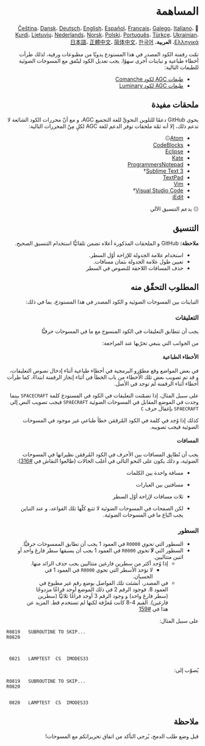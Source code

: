 <div dir="RTL">

# المساهمة

🎌
[Čeština][CZ]،
[Dansk][DA]،
[Deutsch][DE]،
[English][EN]،
[Español][ES]،
[Français][FR]،
[Galego][GL]،
[Italiano][IT]،
[Kurdi][KU]،
[Lietuvių][LT]،
[Nederlands][NL]،
[Norsk][NO]،
[Polski][PL]،
[Português][PT_BR]،
[Türkçe][TR]،
[Ukrainian][UA]،
[Ελληνικά][GR]،
**العربية**،
[日本語][JA]،
[正體中文][ZH_TW]،
[简体中文][ZH_CN]،
[한국어][KO_KR]

[AR]:CONTRIBUTING.ar.md
[CZ]:CONTRIBUTING.cz.md
[DA]:CONTRIBUTING.da.md
[DE]:CONTRIBUTING.de.md
[EN]:CONTRIBUTING.md
[ES]:CONTRIBUTING.es.md
[FR]:CONTRIBUTING.fr.md
[GL]:CONTRIBUTING.gl.md
[GR]:CONTRIBUTING.gr.md
[IT]:CONTRIBUTING.it.md
[JA]:CONTRIBUTING.ja.md
[KO_KR]:CONTRIBUTING.ko_kr.md
[KU]:CONTRIBUTING.ku.md
[LT]:CONTRIBUTING.lt.md
[NL]:CONTRIBUTING.nl.md
[NO]:CONTRIBUTING.no.md
[PL]:CONTRIBUTING.pl.md
[PT_BR]:CONTRIBUTING.pt_br.md
[TR]:CONTRIBUTING.tr.md
[UA]:CONTRIBUTING.ua.md
[ZH_CN]:CONTRIBUTING.zh_cn.md
[ZH_TW]:CONTRIBUTING.zh_tw.md

تمّت رقمنة الكود المصدر في هذا المستودع يدويًا من مطبوعات ورقية، لذلك طرأت أخطاء طباعية و&nbsp;تباينات أخرى سهوًا. يجب تعديل الكود ليتّفق مع المسوحات الضوئية للطبعات التالية:

- [طبعات AGC لكود Comanche][8]
- [طبعات AGC لكود Luminary][9]

## ملحقات مفيدة

يحوي GitHub دعمًا للتلوين النحويِّ للغة التجميع AGC، و&nbsp;مع أنّ محررات الكود الشائعة لا تدعم ذلك، إلا أنه ثمّة ملحقات توفر الدعم للغة AGC لكلٍ مِنْ المحررات التالية:

- [Atom][Atom]۞
- [CodeBlocks][CodeBlocks]
- [Eclipse][Eclipse]
- [Kate][Kate]
- [ProgrammersNotepad][ProgrammersNotepad]
- [Sublime Text 3][Sublime Text]†
- [TextPad][TextPad]
- [Vim][Vim]
- [Visual Studio Code][VisualStudioCode]†
- [jEdit][jEdit]

۞ يدعم التنسيق الآلي

## التنسيق

**ملاحظة:** GitHub و&nbsp;الملحقات المذكورة أعلاه تضمن تلقائيًّا استخدام التنسيق الصحيح.

- استخدام علامة الجدولة للإزاحة أوّل السطر.
- تعيين طول علامة الجدولة بثمان مسافات.
- حذف المسافات اللاحقة للنصوص في السطر

## المطلوب التحقّق منه

التباينات بين المسوحات الضوئية و&nbsp;الكود المصدر في هذا المستودع، بما في ذلك:

### التعليقات

يجب أن تتطابق التعليقات في الكود المنسوخ مع ما في المسوحات حرفيًّا

من الجوانب التي ينبغي تحرّيها عند المراجعة:

#### الأخطاء الطباعية
في بعض المواضع وقع مطوّرو البرمجية في أخطاء طباعية أثناء إدخال نصوص التعليقات، و&nbsp;قد تم تصويب بعض تلك الأخطاء من باب الخطأ في أثناء إنجاز الرقمنة ابتداءً، كما طرأت أخطاء أثناء الرقمنة لم توجد في الأصل.

على سبيل المثال، إذا تضمّنت التعليقات في الكود في المستودع كلمة `SPACECRAFT` بينما وجدت في الموضع المقابل في المسوحات الضوئية `SPAECRAFT` فيجب تصويب النص إلى `SPAECRAFT` بإغفال حرف `C`

كذلك إذا وُجد في كلمة في الكود المٌرقمَن خطأ طباعي غير موجود في المسوحات الضوئية فيجب تصويبه.

#### المسافات

يجب أن تُطابِق المسافات بين الأحرف في الكود المُرقمَن نظيراتها في المسوحات الضوئية، و&nbsp;ذلك يكون على النحو التالي في أغلب الحالات (طالعوا النقاش في [#316][10]):

- مسافة واحدة بين الكلمات
- مسافتين بين العبارات
- ثلاث مسافات لإزاحة أوّل السطر

- لكن الصفحات في المسوحات الضوئية لا تتبع كلّها تلك القواعد، و&nbsp;عند التباين يجب اتّباع ما في المسوحات الضوئية.

### السطور

- السطور التي *تحوي* `R0000` في العمود 1 يجب أن تطابق الممسوحات حرفيًّا.
- السطور التي __لا__ *تحوي* `R0000` في العمود 1 يجب أن يسبقها سطر فارغ واحد أو اثنين متتاليين.
  - إذا وُجد أكثر من سطرين فارغين متتاليين يجب حذف الزائد منها.
    - لا تؤخذ الأسطر التي تحوي `R0000` في العمود 1 في الحسبان.
  - في المصدر، أنشئت تلك الفواصل بوضع رقم غير مطبوع في العمود 8. فوجود الرقم 2 في ذلك الموضع أوجد فراغًا مزدوجًا (سطر فارغ واحد) و&nbsp;وجود الرقم 3 أوجد فراغًا ثلاثيًّا (سطرين فارغين). القيم 4-8 كانت مُعرَّفة لكنها لم تستخدم قط. المزيد عن هذا في [#159][7]

على سبيل المثال:

<div dir="ltr">
  
```plain
R0819   SUBROUTINE TO SKIP...
R0820



 0821   LAMPTEST  CS  IMODES33
```
</div>

يُصوّب إلى:
<div dir="ltr">

```plain
R0819   SUBROUTINE TO SKIP...
R0820


 0820   LAMPTEST  CS  IMODES33
```
</div>



## ملاحظة

قبل وضع طلب الدمج، يُرجى التأكد من اتفاق تحريراتكم مع المسوحات!

</div>

[0]:https://github.com/chrislgarry/Apollo-11/pull/new/master
[1]:http://www.ibiblio.org/apollo/ScansForConversion/Luminary099/
[2]:http://www.ibiblio.org/apollo/ScansForConversion/Comanche055/
[6]:https://github.com/wopian/agc-assembly#user-settings
[7]:https://github.com/chrislgarry/Apollo-11/issues/159
[8]:http://www.ibiblio.org/apollo/ScansForConversion/Comanche055/
[9]:http://www.ibiblio.org/apollo/ScansForConversion/Luminary099/
[10]:https://github.com/chrislgarry/Apollo-11/pull/316#pullrequestreview-102892741

[Atom]:https://github.com/Alhadis/language-agc
[CodeBlocks]:https://github.com/virtualagc/virtualagc/tree/master/Contributed/SyntaxHighlight/CodeBlocks
[Eclipse]:https://github.com/virtualagc/virtualagc/tree/master/Contributed/SyntaxHighlight/Eclipse
[Kate]:https://github.com/virtualagc/virtualagc/tree/master/Contributed/SyntaxHighlight/Kate
[ProgrammersNotepad]:https://github.com/virtualagc/virtualagc/tree/master/Contributed/SyntaxHighlight/ProgrammersNotepad
[Sublime Text]:https://github.com/jimlawton/AGC-Assembly
[TextPad]:https://github.com/virtualagc/virtualagc/tree/master/Contributed/SyntaxHighlight/TextPad
[Vim]:https://github.com/wsdjeg/vim-assembly
[VisualStudioCode]:https://github.com/wopian/agc-assembly
[jEdit]:https://github.com/virtualagc/virtualagc/tree/master/Contributed/SyntaxHighlight/jEdit
